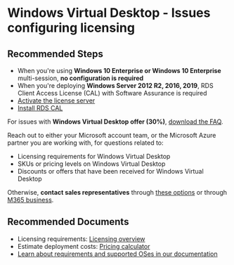 <properties
  pagetitle="Windows Virtual Desktop - Issues configuring licensing"
  service=""
  resource=""
  ms.author="evas"
  selfhelptype="Generic"
  supporttopicids="32625539"
  resourcetags=""
  productpesids="16582"
  cloudenvironments="public,fairfax,usnat,ussec"
  articleid="7133ee8a-7932-49ab-96bc-641e36e9b106"
  ownershipid="Windows_Virtual_Desktop" />
# Windows Virtual Desktop - Issues configuring licensing

## **Recommended Steps**

* When you're using **Windows 10 Enterprise or Windows 10 Enterprise** multi-session, **no configuration is required**
* When you're deploying **Windows Server 2012 R2, 2016, 2019**, RDS Client Access License (CAL) with Software Assurance is required
* [Activate the license server](https://docs.microsoft.com/windows-server/remote/remote-desktop-services/rds-activate-license-server)
* [Install RDS CAL](https://docs.microsoft.com/windows-server/remote/remote-desktop-services/rds-install-cals)

For issues with **Windows Virtual Desktop offer (30%)**, [download the FAQ](https://azure.microsoft.com/resources/windows-virtual-desktop-offer-frequently-asked-questions/). 

Reach out to either your Microsoft account team, or the Microsoft Azure partner you are working with, for questions related to:

* Licensing requirements for Windows Virtual Desktop  
* SKUs or pricing levels on Windows Virtual Desktop
* Discounts or offers that have been received for Windows Virtual Desktop

Otherwise, **contact sales representatives** through [these options](https://azure.microsoft.com/support/options/) or through [M365 business](https://www.microsoft.com/microsoft-365/business).

## **Recommended Documents**

* Licensing requirements: [Licensing overview](https://azure.microsoft.com/pricing/details/virtual-desktop/)
* Estimate deployment costs: [Pricing calculator](https://azure.microsoft.com/pricing/calculator/)
* [Learn about requirements and supported OSes in our documentation](https://docs.microsoft.com/azure/virtual-desktop/overview)
